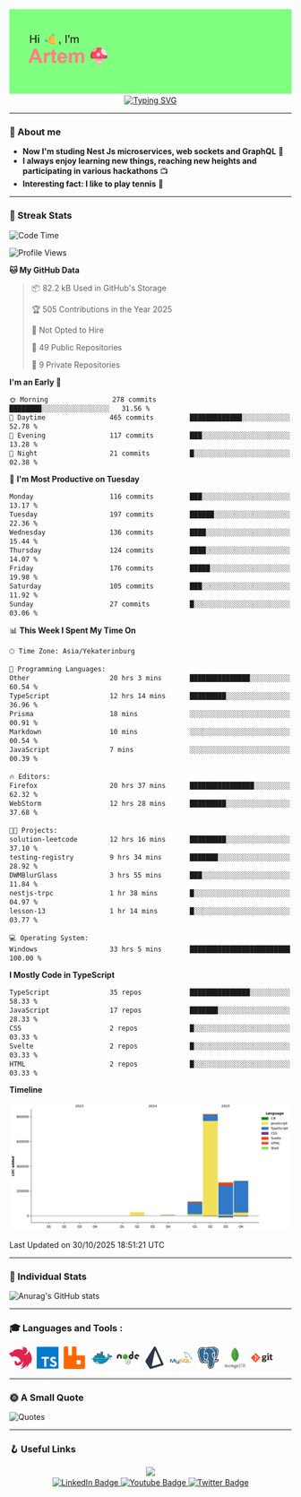 <div id="header" align="center">
  <img src="https://github.com/CurlyBattery/CurlyBattery/blob/master/header.png?raw=true" alt="альтернативный текст">
  <a href="https://git.io/typing-svg"><img src="https://readme-typing-svg.demolab.com?font=Fira+Code&pause=1000&color=2BF777&width=435&lines=I've+been+doing+backend+programming+;on+Nest+JS+for+17+months+now" alt="Typing SVG" /></a>
</div>

---

### :otter: About me 
- __Now I'm studing Nest Js microservices, web sockets and GraphQL__ 🧩
- __I always enjoy learning new things, reaching new heights and participating in various hackathons__ 📺
- __Interesting fact: I like to play tennis__ 🏓

---

### :monorail: Streak Stats 

<!--START_SECTION:waka-->
![Code Time](http://img.shields.io/badge/Code%20Time-1%2C693%20hrs%2040%20mins-blue)

![Profile Views](http://img.shields.io/badge/Profile%20Views-0-blue)

**🐱 My GitHub Data** 

> 📦 82.2 kB Used in GitHub's Storage 
 > 
> 🏆 505 Contributions in the Year 2025
 > 
> 🚫 Not Opted to Hire
 > 
> 📜 49 Public Repositories 
 > 
> 🔑 9 Private Repositories 
 > 
**I'm an Early 🐤** 

```text
🌞 Morning                278 commits         ████████░░░░░░░░░░░░░░░░░   31.56 % 
🌆 Daytime                465 commits         █████████████░░░░░░░░░░░░   52.78 % 
🌃 Evening                117 commits         ███░░░░░░░░░░░░░░░░░░░░░░   13.28 % 
🌙 Night                  21 commits          █░░░░░░░░░░░░░░░░░░░░░░░░   02.38 % 
```
📅 **I'm Most Productive on Tuesday** 

```text
Monday                   116 commits         ███░░░░░░░░░░░░░░░░░░░░░░   13.17 % 
Tuesday                  197 commits         ██████░░░░░░░░░░░░░░░░░░░   22.36 % 
Wednesday                136 commits         ████░░░░░░░░░░░░░░░░░░░░░   15.44 % 
Thursday                 124 commits         ████░░░░░░░░░░░░░░░░░░░░░   14.07 % 
Friday                   176 commits         █████░░░░░░░░░░░░░░░░░░░░   19.98 % 
Saturday                 105 commits         ███░░░░░░░░░░░░░░░░░░░░░░   11.92 % 
Sunday                   27 commits          █░░░░░░░░░░░░░░░░░░░░░░░░   03.06 % 
```


📊 **This Week I Spent My Time On** 

```text
🕑︎ Time Zone: Asia/Yekaterinburg

💬 Programming Languages: 
Other                    20 hrs 3 mins       ███████████████░░░░░░░░░░   60.54 % 
TypeScript               12 hrs 14 mins      █████████░░░░░░░░░░░░░░░░   36.96 % 
Prisma                   18 mins             ░░░░░░░░░░░░░░░░░░░░░░░░░   00.91 % 
Markdown                 10 mins             ░░░░░░░░░░░░░░░░░░░░░░░░░   00.54 % 
JavaScript               7 mins              ░░░░░░░░░░░░░░░░░░░░░░░░░   00.39 % 

🔥 Editors: 
Firefox                  20 hrs 37 mins      ████████████████░░░░░░░░░   62.32 % 
WebStorm                 12 hrs 28 mins      █████████░░░░░░░░░░░░░░░░   37.68 % 

🐱‍💻 Projects: 
solution-leetcode        12 hrs 16 mins      █████████░░░░░░░░░░░░░░░░   37.10 % 
testing-registry         9 hrs 34 mins       ███████░░░░░░░░░░░░░░░░░░   28.92 % 
DWMBlurGlass             3 hrs 55 mins       ███░░░░░░░░░░░░░░░░░░░░░░   11.84 % 
nestjs-trpc              1 hr 38 mins        █░░░░░░░░░░░░░░░░░░░░░░░░   04.97 % 
lesson-13                1 hr 14 mins        █░░░░░░░░░░░░░░░░░░░░░░░░   03.77 % 

💻 Operating System: 
Windows                  33 hrs 5 mins       █████████████████████████   100.00 % 
```

**I Mostly Code in TypeScript** 

```text
TypeScript               35 repos            ███████████████░░░░░░░░░░   58.33 % 
JavaScript               17 repos            ███████░░░░░░░░░░░░░░░░░░   28.33 % 
CSS                      2 repos             █░░░░░░░░░░░░░░░░░░░░░░░░   03.33 % 
Svelte                   2 repos             █░░░░░░░░░░░░░░░░░░░░░░░░   03.33 % 
HTML                     2 repos             █░░░░░░░░░░░░░░░░░░░░░░░░   03.33 % 
```



**Timeline**

![Lines of Code chart](https://raw.githubusercontent.com/CurlyBattery/CurlyBattery/master/assets/bar_graph.png)


 Last Updated on 30/10/2025 18:51:21 UTC
<!--END_SECTION:waka-->

---

### :slot_machine: Individual Stats 
![Anurag's GitHub stats](https://github-readme-stats.vercel.app/api?username=CurlyBattery&hide=contribs,prs&theme=dracula)

---

### :mortar_board: Languages and Tools :
<div>
  <img src="https://github.com/devicons/devicon/blob/master/icons/nestjs/nestjs-original.svg" title="Nest" alt="Nest" width="40" height="40"/>&nbsp;
  <img src="https://github.com/devicons/devicon/blob/master/icons/typescript/typescript-plain.svg" title="TypeScript" alt="TypeScript" width="40" height="40"/>&nbsp;
  <img src="https://github.com/devicons/devicon/blob/master/icons/rabbitmq/rabbitmq-original.svg" title="Rabbit" alt="RabbitMQ" width="40" height="40"/>&nbsp;
  <img src="https://github.com/devicons/devicon/blob/master/icons/docker/docker-original.svg" title="Docker" alt="Docker" width="40" height="40"/>&nbsp;
  <img src="https://github.com/devicons/devicon/blob/master/icons/nodejs/nodejs-original-wordmark.svg" title="NodeJS" alt="NodeJS" width="40" height="40"/>&nbsp;
  <img src="https://github.com/devicons/devicon/blob/master/icons/prisma/prisma-original.svg" title="Prisma"  alt="Prisma" width="40" height="40"/>&nbsp;
  <img src="https://github.com/devicons/devicon/blob/master/icons/mysql/mysql-original-wordmark.svg" title="MySQL"  alt="MySQL" width="40" height="40"/>&nbsp;
  <img src="https://github.com/devicons/devicon/blob/master/icons/postgresql/postgresql-original.svg" title="PostgreSQL"  alt="PostgreSQL" width="40" height="40"/>&nbsp;
  <img src="https://github.com/devicons/devicon/blob/master/icons/mongodb/mongodb-original-wordmark.svg" title="MongoDB" alt="MongoDB" width="40" height="40"/>&nbsp;
  <img src="https://github.com/devicons/devicon/blob/master/icons/git/git-original-wordmark.svg" title="Git" **alt="Git" width="40" height="40"/>
</div>

---

### :sun_with_face: A Small Quote
![Quotes](https://quotes-github-readme.vercel.app/api?type=horizontal&theme=dark)

---

### :hook: Useful Links 
<div align="center">
  <img src="https://media2.giphy.com/media/v1.Y2lkPTc5MGI3NjExdG1qb3M0MHpyZmczeDJoZzR4Z2lvcXBydDhpejNpb3Zoc2NoM2lnaCZlcD12MV9pbnRlcm5hbF9naWZfYnlfaWQmY3Q9Zw/FXynzLoP14IHsnfGmO/giphy.gif" height="300">
  
  <div id="badges">
  <a href="your-linkedin-URL">
    <img src="https://img.shields.io/badge/LinkedIn-blue?style=for-the-badge&logo=linkedin&logoColor=white" alt="LinkedIn Badge"/>
  </a>
  <a href="your-youtube-URL">
    <img src="https://img.shields.io/badge/YouTube-red?style=for-the-badge&logo=youtube&logoColor=white" alt="Youtube Badge"/>
  </a>
  <a href="your-twitter-URL">
    <img src="https://img.shields.io/badge/Twitter-blue?style=for-the-badge&logo=twitter&logoColor=white" alt="Twitter Badge"/>
  </a>
